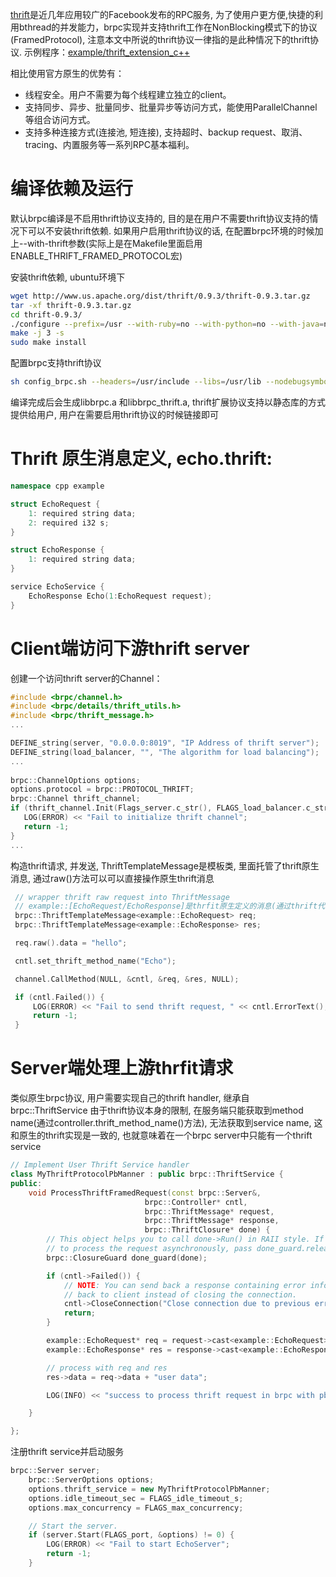 [thrift](https://thrift.apache.org/)是近几年应用较广的Facebook发布的RPC服务, 为了使用户更方便,快捷的利用bthread的并发能力，brpc实现并支持thrift工作在NonBlocking模式下的协议(FramedProtocol), 注意本文中所说的thrift协议一律指的是此种情况下的thrift协议.
示例程序：[example/thrift_extension_c++](https://github.com/brpc/brpc/tree/master/example/thrift_extension_c++/)

相比使用官方原生的优势有：

- 线程安全。用户不需要为每个线程建立独立的client。
- 支持同步、异步、批量同步、批量异步等访问方式，能使用ParallelChannel等组合访问方式。
- 支持多种连接方式(连接池, 短连接), 支持超时、backup request、取消、tracing、内置服务等一系列RPC基本福利。

# 编译依赖及运行
默认brpc编译是不启用thrift协议支持的, 目的是在用户不需要thrift协议支持的情况下可以不安装thrift依赖. 如果用户启用thrift协议的话, 在配置brpc环境的时候加上--with-thrift参数(实际上是在Makefile里面启用ENABLE_THRIFT_FRAMED_PROTOCOL宏)

安装thrift依赖, ubuntu环境下
```bash
wget http://www.us.apache.org/dist/thrift/0.9.3/thrift-0.9.3.tar.gz
tar -xf thrift-0.9.3.tar.gz
cd thrift-0.9.3/
./configure --prefix=/usr --with-ruby=no --with-python=no --with-java=no --with-go=no --with-perl=no --with-php=no --with-csharp=no --with-erlang=no --with-lua=no --with-nodejs=no
make -j 3 -s
sudo make install
```
配置brpc支持thrift协议
```bash
sh config_brpc.sh --headers=/usr/include --libs=/usr/lib --nodebugsymbols --with-thrift
```
编译完成后会生成libbrpc.a 和libbrpc_thrift.a, thrift扩展协议支持以静态库的方式提供给用户, 用户在需要启用thrift协议的时候链接即可

# Thrift 原生消息定义, echo.thrift:
```c++
namespace cpp example

struct EchoRequest {
    1: required string data;
    2: required i32 s;
}

struct EchoResponse {
    1: required string data;
}

service EchoService {
    EchoResponse Echo(1:EchoRequest request);
}
```


# Client端访问下游thrift server

创建一个访问thrift server的Channel：

```c++
#include <brpc/channel.h>
#include <brpc/details/thrift_utils.h>
#include <brpc/thrift_message.h>
...

DEFINE_string(server, "0.0.0.0:8019", "IP Address of thrift server");
DEFINE_string(load_balancer, "", "The algorithm for load balancing");
...
  
brpc::ChannelOptions options;
options.protocol = brpc::PROTOCOL_THRIFT;
brpc::Channel thrift_channel;
if (thrift_channel.Init(Flags_server.c_str(), FLAGS_load_balancer.c_str(), &options) != 0) {
   LOG(ERROR) << "Fail to initialize thrift channel";
   return -1;
}
...
```
构造thrift请求, 并发送, ThriftTemplateMessage是模板类, 里面托管了thrift原生消息, 通过raw()方法可以可以直接操作原生thrift消息
```c++
 // wrapper thrift raw request into ThriftMessage
 // example::[EchoRequest/EchoResponse]是thrfit原生定义的消息(通过thrift代码生成工具生成)
 brpc::ThriftTemplateMessage<example::EchoRequest> req;
 brpc::ThriftTemplateMessage<example::EchoResponse> res;

 req.raw().data = "hello";

 cntl.set_thrift_method_name("Echo");

 channel.CallMethod(NULL, &cntl, &req, &res, NULL);

 if (cntl.Failed()) {
     LOG(ERROR) << "Fail to send thrift request, " << cntl.ErrorText();
     return -1;
 } 
```

# Server端处理上游thrfit请求

类似原生brpc协议, 用户需要实现自己的thrift handler, 继承自brpc::ThriftService
由于thrift协议本身的限制, 在服务端只能获取到method name(通过controller.thrift_method_name()方法), 无法获取到service name, 这和原生的thrift实现是一致的, 也就意味着在一个brpc server中只能有一个thrift service
```c++
// Implement User Thrift Service handler
class MyThriftProtocolPbManner : public brpc::ThriftService {
public:
    void ProcessThriftFramedRequest(const brpc::Server&,
                              brpc::Controller* cntl,
                              brpc::ThriftMessage* request,
                              brpc::ThriftMessage* response,
                              brpc::ThriftClosure* done) {
        // This object helps you to call done->Run() in RAII style. If you need
        // to process the request asynchronously, pass done_guard.release().
        brpc::ClosureGuard done_guard(done);

        if (cntl->Failed()) {
            // NOTE: You can send back a response containing error information
            // back to client instead of closing the connection.
            cntl->CloseConnection("Close connection due to previous error");
            return;
        }

        example::EchoRequest* req = request->cast<example::EchoRequest>();
        example::EchoResponse* res = response->cast<example::EchoResponse>();

        // process with req and res
        res->data = req->data + "user data";

        LOG(INFO) << "success to process thrift request in brpc with pb manner";

    }

};
```

注册thrift service并启动服务
```c++
brpc::Server server;
    brpc::ServerOptions options;
    options.thrift_service = new MyThriftProtocolPbManner;
    options.idle_timeout_sec = FLAGS_idle_timeout_s;
    options.max_concurrency = FLAGS_max_concurrency;

    // Start the server.
    if (server.Start(FLAGS_port, &options) != 0) {
        LOG(ERROR) << "Fail to start EchoServer";
        return -1;
    }
```